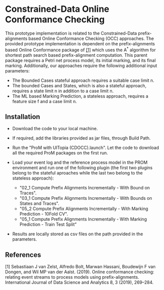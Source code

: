 # Constrained-Data Online Conformance Checking
This prototype implementation is related to the Constrained-Data prefix-alignments based Online Conformance Checking (OCC) approaches. The provided prototype implementation is dependent on the prefix-alignments based Online Conformance package of [[1]](#1) which uses the A<sup>*</sup> algorithm for shortest path search based
prefix-alignment computation. This parent package requires a Petri net process model, its initial marking, and its final marking. Additionally, our approaches require the following additional input parameters:
- The Bounded Cases stateful approach requires a suitable case limit n.
- The bounded Cases and States, which is also a stateful approach, requires a state limit n in addition to a case limit n.
- The ML based Marking Prediction, a stateless approach, requires a feature size f and a case limit n.

## Installation
 - Download the code to your local machine.
 - If required, add the libraries provided as jar files, through Build Path.
 - Run the "ProM with UITopia (CDOCC).launch". Let the code to download all the required ProM packages on the first run.
 - Load your event log and the reference process model in the PROM environment and run one of the following plugin (the first two plugins belong to the stateful aproaches while the last two belong to the stateless approach):
 
    - "02_1 Compute Prefix Alignments Incrementally - With Bound on Traces".
    - "03_1 Compute Prefix Alignments Incrementally - With Bounds on States and Traces".
    - "05_2 Compute Prefix Alignments Incrementally - With Marking Prediction - 10Fold CV".
    - "05_1 Compute Prefix Alignments Incrementally - With Marking Prediction - Train Test Split"

 - Results are locally stored as csv files on the path provided in the parameters.


## References

<a id="1">[1]</a> 
Sebastiaan J van Zelst, Alfredo Bolt, Marwan Hassani, Boudewijn F van Dongen, and Wil MP van der Aalst. (2019).
Online conformance checking: relating event streams to process models using prefix-alignments.
International Journal of Data Science and Analytics 8, 3 (2019), 269–284.
